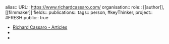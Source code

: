 alias::
URL:: https://www.richardcassaro.com/
organisation::
role:: [[author]], [[filmmaker]] 
fields::
publications:: 
tags:: person, #keyThinker, 
project:: #FRESH 
public:: true

- [Richard Cassaro - Articles](https://www.richardcassaro.com/)
-
-